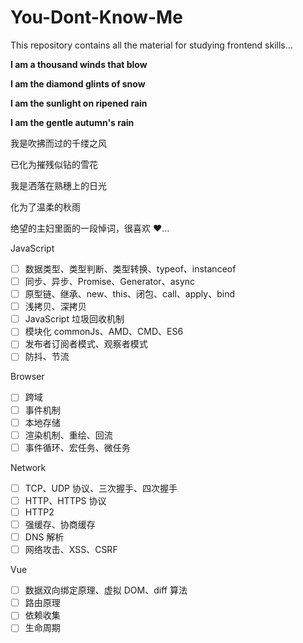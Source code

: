 # You-Dont-Know-Me

This repository contains all the material for studying frontend skills...

**I am a thousand winds that blow**

**I am the diamond glints of snow**

**I am the sunlight on ripened rain**

**I am the gentle autumn's rain**

我是吹拂而过的千缕之风

已化为摧残似钻的雪花

我是洒落在熟穗上的日光

化为了温柔的秋雨

绝望的主妇里面的一段悼词，很喜欢 ❤️…

JavaScript

- [ ] 数据类型、类型判断、类型转换、typeof、instanceof
- [ ] 同步、异步、Promise、Generator、async
- [ ] 原型链、继承、new、this、闭包、call、apply、bind
- [ ] 浅拷贝、深拷贝
- [ ] JavaScript 垃圾回收机制
- [ ] 模块化 commonJs、AMD、CMD、ES6
- [ ] 发布者订阅者模式、观察者模式
- [ ] 防抖、节流

Browser

- [ ] 跨域
- [ ] 事件机制
- [ ] 本地存储
- [ ] 渲染机制、重绘、回流
- [ ] 事件循环、宏任务、微任务

Network

- [ ] TCP、UDP 协议、三次握手、四次握手
- [ ] HTTP、HTTPS 协议
- [ ] HTTP2
- [ ] 强缓存、协商缓存
- [ ] DNS 解析
- [ ] 网络攻击、XSS、CSRF

Vue

- [ ] 数据双向绑定原理、虚拟 DOM、diff 算法
- [ ] 路由原理
- [ ] 依赖收集
- [ ] 生命周期
